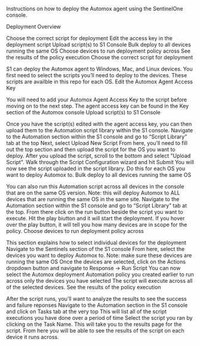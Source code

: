 Instructions on how to deploy the Automox agent using the SentinelOne console.

Deployment Overview

Choose the correct script for deployment
Edit the access key in the deployment script
Upload script(s) to S1 Console
Bulk deploy to all devices running the same OS
Choose devices to run deployment policy across
See the results of the policy execution
Choose the correct script for deployment

S1 can deploy the Automox agent to Windows, Mac, and Linux devices. You first need to select the scripts you’ll need to deploy to the devices. These scripts are availble in this repo for each OS.
Edit the Automox Agent Access Key

You will need to add your Automox Agent Access Key to the script before moving on to the next step.
The agent access key can be found in the Key section of the Automox console
Upload script(s) to S1 Console

Once you have the script(s) edited with the agent access key, you can then upload them to the Automation script library within the S1 console.
Navigate to the Automation section within the S1 console and go to “Script Library” tab at the top
Next, select Upload New Script
From here, you’ll need to fill out the top section and then upload the script for the OS you want to deploy.
After you upload the script, scroll to the bottom and select "Upload Script".
Walk through the Script Configuration wizard and hit Submit
You will now see the script uploaded in the script library.
Do this for each OS you want to deploy Automox to.
Bulk deploy to all devices running the same OS

You can also run this Automation script across all devices in the console that are on the same OS version.
Note: this will deploy Automox to ALL devices that are running the same OS in the same site.
Navigate to the Automation section within the S1 console and go to “Script Library” tab at the top.
From there click on the run button beside the script you want to execute.
Hit the play biutton and it will start the deployment.
If you hover over the play button, it will tell you how many devices are in scope for the policy.
Choose devices to run deployment policy across

This section explains how to select individual devices for the deployment
Navigate to the Sentinels section of the S1 console
From here, select the devices you want to deploy Automox to. Note: make sure these devices are running the same OS
Once the devices are selected, click on the Actions dropdown button and navigate to Response -> Run Script
You can now select the Automox deployment Automation policy you created earlier to run across only the devices you have selected
The script will execute across all of the selected devices.
See the results of the policy execution

After the script runs, you’ll want to analyze the results to see the success and failure reponses
Navigate to the Automation section in the S1 console and click on Tasks tab at the very top
This will list all of the script executions you have done over a period of time
Select the script you ran by clicking on the Task Name. This will take you to the results page for the script.
From here you will be able to see the results of the script on each device it runs across.
